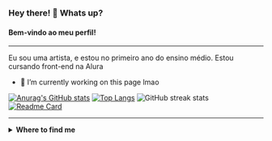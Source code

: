 ### Hey there! 👋 Whats up?
#### Bem-vindo ao meu perfil!
<hr>
Eu sou uma artista, e estou no primeiro ano do ensino médio. Estou cursando front-end na Alura  

- 🔭 I’m currently working on this page lmao 

[![Anurag's GitHub stats](https://bad-apple-github-readme.vercel.app/api?show_bg=1&username=MariaClaraC&theme=default_repocard&show_icons=true)](https://github.com/moepoi/moepoi)
[![Top Langs](https://github-readme-stats.vercel.app/api/top-langs/?username=MariaClaraC&theme=default_repocard&layout=compact)](https://github.com/anuraghazra/github-readme-stats)
![GitHub streak stats](https://github-readme-streak-stats.herokuapp.com/?user=MariaClaraC&theme=default_repocard&show_icons=true)
[![Readme Card](https://github-readme-stats.vercel.app/api/pin/?username=MariaClaraC&repo=edutech-pr&theme=default_repocard)](https://github.com/MariaClaraC/edutech-PR)

<hr>

<details>
  <summary><b>Where to find me</b></summary>
  <div> 
<a href="https://github.com/MariaClaraC" target="_blank"><img src="https://img.shields.io/badge/github-21262c?style=for-the-badge&logo=github&logoColor=white" target="_blank"></a>
<a href="https://www.youtube.com/channel/UCZR-10ydDCyg0SL-cmOxgGQ" target="_blank"><img src="https://img.shields.io/badge/YouTube-FF0000?style=for-the-badge&logo=youtube&logoColor=white" target="_blank"></a>
<a href="https://twitter.com/KKey_yo" target="_blank"><img src="https://img.shields.io/badge/twitter-00acee?style=for-the-badge&logo=twitter&logoColor=white" target="_blank"></a>
<a href="https://www.instagram.com/kkey_yo/" target="_blank"><img src="https://img.shields.io/badge/-Instagram-%23E4405F?style=for-the-badge&logo=instagram&logoColor=white" target="_blank"></a> 
<a href="https://steamcommunity.com/id/KKyooishi" target="_blank"><img src="https://img.shields.io/badge/steam-1b2838?style=for-the-badge&logo=steam&logoColor=white" target="_blank"></a>
<a href="https://www.planetminecraft.com/member/chocoladwichs/" target="_blank"><img src="https://img.shields.io/badge/planetminecraft-00acee?style=for-the-badge&logo=planetminecraft&logoColor=white" target="_blank"></a>
</div> 
</details>
